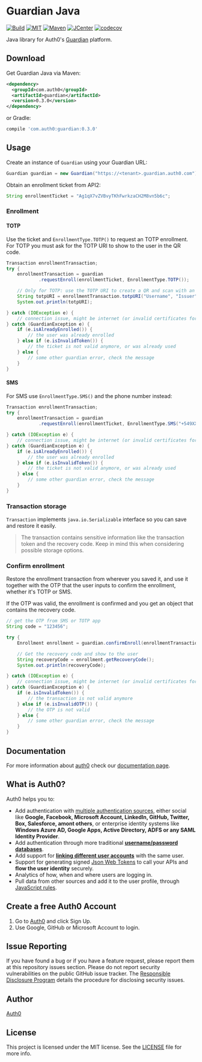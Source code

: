 # Guardian Java

[![Build][travis-ci-badge]][travis-ci-url]
[![MIT][mit-badge]][mit-url]
[![Maven][maven-badge]][maven-url]
[![JCenter][jcenter-badge]][jcenter-url]
[![codecov][codecov-badge]][codecov-url]

Java library for Auth0's [Guardian](https://auth0.com/multifactor-authentication) platform.

## Download

Get Guardian Java via Maven:

```xml
<dependency>
  <groupId>com.auth0</groupId>
  <artifactId>guardian</artifactId>
  <version>0.3.0</version>
</dependency>
```

or Gradle:

```gradle
compile 'com.auth0:guardian:0.3.0'
```

## Usage

Create an instance of `Guardian` using your Guardian URL:

```java
Guardian guardian = new Guardian("https://<tenant>.guardian.auth0.com");
```

Obtain an enrollment ticket from API2:

```java
String enrollmentTicket = "Ag1qX7vZVBvyTKhFwrkzaCH2M8vn5b6c";
```

### Enrollment

#### TOTP

Use the ticket and `EnrollmentType.TOTP()` to request an TOTP enrollment.
For TOTP you must ask for the TOTP URI to show to the user in the QR code.

```java
Transaction enrollmentTransaction;
try {
    enrollmentTransaction = guardian
            .requestEnroll(enrollmentTicket, EnrollmentType.TOTP());

    // Only for TOTP: use the TOTP URI to create a QR and scan with an app
    String totpURI = enrollmentTransaction.totpURI("Username", "Issuer");
    System.out.println(totpURI);

} catch (IOException e) {
    // connection issue, might be internet (or invalid certificates for example)
} catch (GuardianException e) {
    if (e.isAlreadyEnrolled()) {
        // the user was already enrolled
    } else if (e.isInvalidToken()) {
        // the ticket is not valid anymore, or was already used
    } else {
        // some other guardian error, check the message
    }
}
```

#### SMS

For SMS use `EnrollmentType.SMS()` and the phone number instead:

```java
Transaction enrollmentTransaction;
try {
    enrollmentTransaction = guardian
            .requestEnroll(enrollmentTicket, EnrollmentType.SMS("+549XXXXXXXX58"));

} catch (IOException e) {
    // connection issue, might be internet (or invalid certificates for example)
} catch (GuardianException e) {
    if (e.isAlreadyEnrolled()) {
        // the user was already enrolled
    } else if (e.isInvalidToken()) {
        // the ticket is not valid anymore, or was already used
    } else {
        // some other guardian error, check the message
    }
}
```

### Transaction storage

`Transaction` implements `java.io.Serializable` interface so you can save and restore it easily.

> The transaction contains sensitive information like the transaction token and the recovery code. Keep in mind this
> when considering possible storage options.

### Confirm enrollment

Restore the enrollment transaction from wherever you saved it, and use it together with the OTP that the user inputs to
confirm the enrollment, whether it's TOTP or SMS.

If the OTP was valid, the enrollment is confirmed and you get an object that contains the recovery code.

```java
// get the OTP from SMS or TOTP app
String code = "123456";

try {
    Enrollment enrollment = guardian.confirmEnroll(enrollmentTransaction, code);

    // Get the recovery code and show to the user
    String recoveryCode = enrollment.getRecoveryCode();
    System.out.println(recoveryCode);

} catch (IOException e) {
    // connection issue, might be internet (or invalid certificates for example)
} catch (GuardianException e) {
    if (e.isInvalidToken()) {
        // the transaction is not valid anymore
    } else if (e.isInvalidOTP()) {
        // the OTP is not valid
    } else {
        // some other guardian error, check the message
    }
}
```

## Documentation

For more information about [auth0](http://auth0.com) check our [documentation page](http://docs.auth0.com/).

## What is Auth0?

Auth0 helps you to:

* Add authentication with [multiple authentication sources](https://docs.auth0.com/identityproviders), either social like **Google, Facebook, Microsoft Account, LinkedIn, GitHub, Twitter, Box, Salesforce, amont others**, or enterprise identity systems like **Windows Azure AD, Google Apps, Active Directory, ADFS or any SAML Identity Provider**.
* Add authentication through more traditional **[username/password databases](https://docs.auth0.com/mysql-connection-tutorial)**.
* Add support for **[linking different user accounts](https://docs.auth0.com/link-accounts)** with the same user.
* Support for generating signed [Json Web Tokens](https://docs.auth0.com/jwt) to call your APIs and **flow the user identity** securely.
* Analytics of how, when and where users are logging in.
* Pull data from other sources and add it to the user profile, through [JavaScript rules](https://docs.auth0.com/rules).

## Create a free Auth0 Account

1. Go to [Auth0](https://auth0.com) and click Sign Up.
2. Use Google, GitHub or Microsoft Account to login.

## Issue Reporting

If you have found a bug or if you have a feature request, please report them at this repository issues section. Please do not report security vulnerabilities on the public GitHub issue tracker. The [Responsible Disclosure Program](https://auth0.com/whitehat) details the procedure for disclosing security issues.

## Author

[Auth0](https://auth0.com)

## License

This project is licensed under the MIT license. See the [LICENSE](LICENSE) file for more info.

<!-- Vars -->

[travis-ci-badge]: https://travis-ci.org/auth0/Guardian.java.svg?branch=master
[travis-ci-url]: https://travis-ci.org/auth0/Guardian.java
[mit-badge]: http://img.shields.io/:license-mit-blue.svg?style=flat
[mit-url]: https://raw.githubusercontent.com/auth0/Guardian.java/master/LICENSE
[maven-badge]: https://img.shields.io/maven-central/v/com.auth0/guardian.svg
[maven-url]: http://search.maven.org/#search%7Cga%7C1%7Cg%3A%22com.auth0%22%20AND%20a%3A%22guardian%22
[jcenter-badge]: https://api.bintray.com/packages/auth0/java/guardian/images/download.svg
[jcenter-url]: https://bintray.com/auth0/java/guardian/_latestVersion
[codecov-badge]: https://codecov.io/gh/auth0/Guardian.java/branch/master/graph/badge.svg
[codecov-url]: https://codecov.io/gh/auth0/Guardian.java
